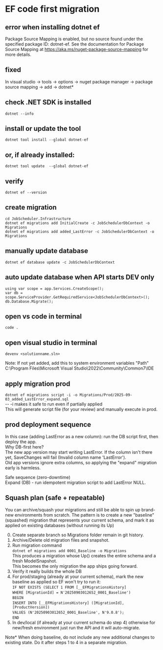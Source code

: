 # EF code first migration

## error when installing dotnet ef
Package Source Mapping is enabled, but no source found under the specified package ID: dotnet-ef. See the documentation for Package Source Mapping at https://aka.ms/nuget-package-source-mapping for more details.

## fixed
In visual studio -> tools -> options -> nuget package manager -> package source mapping -> add -> dotnet*

## check .NET SDK is installed
```dotnet --info```

## install or update the tool
```dotnet tool install --global dotnet-ef```

## or, if already installed:
```dotnet tool update  --global dotnet-ef```

## verify
```dotnet ef --version```


## create migration 
```cd JobScheduler.Infrastructure```  
```dotnet ef migrations add InitialCreate -c JobSchedulerDbContext -o Migrations```  
```dotnet ef migrations add added_LastError -c JobSchedulerDbContext -o Migrations```

## manually update database
```dotnet ef database update -c JobSchedulerDbContext```

## auto update database when API starts DEV only
```using var scope = app.Services.CreateScope();```  
```var db = scope.ServiceProvider.GetRequiredService<JobSchedulerDbContext>();```  
```db.Database.Migrate();```

## open vs code in terminal
```code .```

## open visual studio in terminal
```devenv <solutionname.sln>```

Note:
If not yet added, add this to system environment variables "Path"  
C:\Program Files\Microsoft Visual Studio\2022\Community\Common7\IDE

## apply migration prod
```dotnet ef migrations script -i -o Migrations/Prod/2025-09-03_added_LastError_expand.sql```  
-- -i makes it safe to run even if partially applied  
This will generate script file (for your review) and manually execute in prod.

## prod deployment sequence
In this case (adding LastError as a new column): run the DB script first, then deploy the app.  
Why DB-first here?  
The new app version may start writing LastError. If the column isn't there yet, SaveChanges will fail (Invalid column name 'LastError').  
Old app versions ignore extra columns, so applying the "expand" migration early is harmless.  

Safe sequence (zero-downtime)  
Expand (DB) - run idempotent migration script to add LastError NULL.  

## Squash plan (safe + repeatable)
You can archive/squash your migrations and still be able to spin up brand-new environments from scratch. The pattern is to create a new "baseline" (squashed) migration that represents your current schema, and mark it as applied on existing databases (without running its Up)  

0) Create separate branch so Migrations folder remain in git history.  
1) Archive/Delete old migration files and snapshot.  
2) Run migration command  
      ```dotnet ef migrations add 0001_Baseline -o Migrations```  
      This produces a migration whose Up() creates the entire schema and a fresh ModelSnapshot.  
      This becomes the only migration the app ships going forward.  
3) Verify it really builds the whole DB
4) For prod/staging (already at your current schema), mark the new baseline as applied so EF won't try to run it:  
   ```IF NOT EXISTS (SELECT 1 FROM [__EFMigrationsHistory]```  
               ```WHERE [MigrationId] = N'20250903012652_0001_Baseline')```  
```BEGIN```  
    ```INSERT INTO [__EFMigrationsHistory] ([MigrationId],[ProductVersion])```  
    ```VALUES (N'20250903012652_0001_Baseline', N'9.0.8');```  
```END```
5) In dev/local (if already at your current schema do step 4) otherwise for new/fresh environment just run the API and it will auto-migrate.  

Note*
When doing baseline, do not include any new additional changes to existing state. Do it after steps 1 to 4 in a separate migration.  

